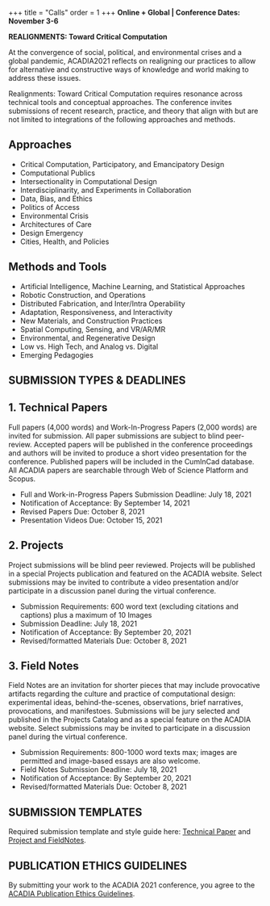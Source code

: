 +++
title = "Calls"
order = 1
+++
**Online + Global | Conference Dates: November 3-6**

**REALIGNMENTS: Toward Critical Computation**


At the convergence of social, political, and environmental crises and a global pandemic, ACADIA2021 reflects on realigning our practices to allow for alternative and constructive ways of knowledge and world making to address these issues. 

Realignments: Toward Critical Computation requires resonance across technical tools and conceptual approaches. The conference invites submissions of recent research, practice, and theory that align with but are not limited to integrations of the following approaches and methods.

## Approaches
   - Critical Computation, Participatory, and Emancipatory Design
   - Computational Publics
   - Intersectionality in Computational Design 
   - Interdisciplinarity, and Experiments in Collaboration
   - Data, Bias, and Ethics 
   - Politics of Access
   - Environmental Crisis
   - Architectures of Care 
   - Design Emergency 
   - Cities, Health, and Policies



## Methods and Tools
  - Artificial Intelligence, Machine Learning, and Statistical Approaches
  - Robotic Construction, and Operations
  - Distributed Fabrication, and Inter/Intra Operability 
  - Adaptation, Responsiveness, and Interactivity
  - New Materials, and Construction Practices
  - Spatial Computing, Sensing, and VR/AR/MR
  - Environmental, and Regenerative Design
  - Low vs. High Tech, and Analog vs. Digital
  - Emerging Pedagogies




## SUBMISSION TYPES & DEADLINES

## 1. Technical Papers

Full papers (4,000 words) and Work-In-Progress Papers (2,000 words) are invited for submission. All paper submissions are subject to blind peer-review. Accepted papers will be published in the conference proceedings and authors will be invited to produce a short video presentation for the conference. Published papers will be included in the CumInCad database. All ACADIA papers are searchable through Web of Science Platform and Scopus.

  - Full and Work-in-Progress Papers Submission Deadline: July 18, 2021
  - Notification of Acceptance: By September 14, 2021
  - Revised Papers Due: October 8, 2021
  - Presentation Videos Due: October 15, 2021


## 2. Projects

Project submissions will be blind peer reviewed. Projects will be published in a special Projects publication and featured on the ACADIA website. Select submissions may be invited to contribute a video presentation and/or participate in a discussion panel during the virtual conference. 


  - Submission Requirements: 600 word text (excluding citations and captions) plus a maximum of 10 Images
  - Submission Deadline: July 18, 2021
  - Notification of Acceptance: By September 20, 2021
  - Revised/formatted Materials Due: October 8, 2021



## 3. Field Notes
Field Notes are an invitation for shorter pieces that may include provocative artifacts regarding the culture and practice of computational design: experimental ideas, behind-the-scenes, observations, brief narratives, provocations, and manifestoes. Submissions will be jury selected and published in the Projects Catalog and as a special feature on the ACADIA website. Select submissions may be invited to participate in a discussion panel during the virtual conference. 

  - Submission Requirements: 800-1000 word texts max; images are permitted and image-based essays are also welcome.
  - Field Notes Submission Deadline: July 18, 2021
  - Notification of Acceptance: By September 20, 2021
  - Revised/formatted Materials Due: October 8, 2021


##  SUBMISSION TEMPLATES
Required submission template and style guide here: [Technical Paper](./ACADIA_2021_FullPaper_Instructions.docx) and [Project and FieldNotes](./ACADIA_2021_ProjectFieldNotes_StyleGuide.docx).



##  PUBLICATION ETHICS GUIDELINES

By submitting your work to the ACADIA 2021 conference, you agree to the [ACADIA Publication Ethics Guidelines](http://acadia.org/content/conferences#publication_ethics).



